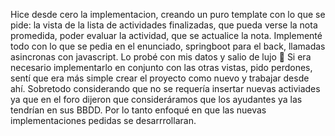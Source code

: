 Hice desde cero la implementacion, creando un puro template con lo que se pide: la vista de la lista de actividades finalizadas, que pueda verse la nota promedida, poder evaluar la actividad, que se actualice la nota. Implementé todo con lo que se pedia en el enunciado, springboot para el back, llamadas asincronas con javascript. Lo probé con mis datos y salio de lujo 🙂 Si era necesario implementarlo en conjunto con las otras vistas, pido perdones, sentí que era más simple crear el proyecto como nuevo y trabajar desde ahí. Sobretodo considerando que no se requería insertar nuevas activiades ya que en el foro dijeron que consideráramos que los ayudantes ya las tendrían en sus BBDD. Por lo tanto enfoqué en que las nuevas implementaciones pedidas se desarrrollaran.
